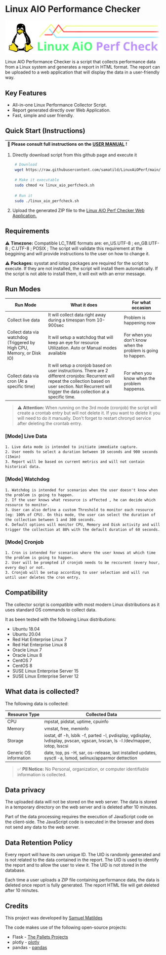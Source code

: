 # Linux AIO Performance Checker

<p float="left">

  <img src="assets/linuxaiologo.png" />

</p>

Linux AIO Performance Checker is a script that collects performance data from a Linux system and generates a report in HTML format. The report can be uploaded to a web application that will display the data in a user-friendly way.

## Key Features

- All-in-one Linux Performance Collector Script.
- Report generated directly over Web Application.
- Fast, simple and user friendly.

## Quick Start (Instructions)

| :book: Please consult full instructions on the [USER MANUAL](https://github.com/samatild/LinuxAiOPerf/blob/main/LinuxAIO_UserManual_v1.0.0.pdf) ! |
|-----|



1. Directly download script from this github page and execute it

   ```bash
    # Download
    wget https://raw.githubusercontent.com/samatild/LinuxAiOPerf/main/build/linux_aio_perfcheck.sh
    
    # Make it executable
    sudo chmod +x linux_aio_perfcheck.sh
    
    # Run it
    sudo ./linux_aio_perfcheck.sh
   ```



2. Upload the generated ZIP file to the [Linux AIO Perf Checker Web Application.](https://linuxaioperf.matildes.dev/)


## Requirements
⚠️ **Timezone:** Compatible LC_TIME formats are: en_US.UTF-8 ; en_GB.UTF-8 ; C.UTF-8 ; POSIX ; The script will validate this requirement at the beggining and will provide instructions to the user on how to change it.

⚠️ **Packages:** sysstat and iotop packages are required for the script to execute. If they are not installed, the script will install them automatically. If the script is not able to install them, it will exit with an error message.


## Run Modes


| Run Mode | What it does | For what occasion |  
|----------|----------|----------|
| Collect live data | It will collect data right away during a timespan from 10-900sec  | Problem is happening now |
| Collect data via watchdog (Triggered by High CPU, Memory, or Disk IO) | It will setup a watchdog that will keep an eye for resource Utilization. Auto or Manual modes available | For when you don't know when the problem is going to happen. | 
| Collect data via cron (At a specific time)  | It will setup a cronjob based on user instructions. There are 2 different cronjobs: Recurrent will repeat the collection based on user section. Not Recurrent will trigger the data collection at a specific time.  | For when you know when the problem happenss. |
 
   > ⚠️ **Attention:** When running on the 3rd mode (cronjob) the script will create a crontab entry but will not delete it. If you want to delete it you will need to do it manually. Don't forget to restart chronyd service after deleting the crontab entry.

### [Mode] Live Data

```
1. Live data mode is intended to initiate immediate capture.
2. User needs to select a duration between 10 seconds and 900 seconds (15min)
3. Report will be based on current metrics and will not contain historical data.
```
### [Mode] Watchdog

```
1. Watchdog is intended for scenarios when the user doesn't know when the problem is going to happen.
2. If the user knows what resource is affected , he can decide which resource to monitor.
3. User can also define a custom Threshold to monitor each resource (eg: 100% of CPU). On this mode, the user can select the duration of the collection between 1 and 300 seconds.
4. Default options will monitor CPU, Memory and Disk activity and will trigger the collection at 80% with the default duration of 60 seconds.

```
### [Mode] Cronjob

```
1. Cron is intended for scenarios where the user knows at which time the problem is going to happen.
2. User will be prompted if cronjob needs to be reccurent (every hour, every day) or not.
3. Cronjob will be setup according to user selection and will run until user deletes the cron entry.
```

## Compatibility

The collector script is compatible with most modern Linux distributions as it uses standard OS commands to collect data.

It as been tested with the following Linux distributions:

- Ubuntu 18.04
- Ubuntu 20.04
- Red Hat Enterprise Linux 7
- Red Hat Enterprise Linux 8
- Oracle Linux 7
- Oracle Linux 8
- CentOS 7
- CentOS 8
- SUSE Linux Enterprise Server 15
- SUSE Linux Enterprise Server 12


## What data is collected?

The following data is collected:

| Resource Type | Collected Data |
|----------|----------|
| CPU  | mpstat, pidstat, uptime, cpuinfo  |
| Memory   | vmstat, free, meminfo   |
| Storage   | iostat, df -h, lsblk -f, parted -l, pvdisplay, vgdisplay, lvdisplay, pvscan, vgscan, lvscan, ls -l /dev/mapper, iotop, lsscsi    |
| Generic OS information   | date, top, ps -H, sar, os-release, last installed updates, sysctl -a, lsmod, selinux/apparmor dettection |

> ✅ **PII Notice:** No Personal, organization, or computer identifiable information is collected.


## Data privacy

The uploaded data will not be stored on the web server. The data is stored in a temporary directory on the web server and is deleted after 10 minutes.

Part of the data processing requires the execution of JavaScript code on the client-side. The JavaScript code is executed in the browser and does not send any data to the web server.

## Data Retention Policy

Every report will have its own unique ID. The UID is randomly generated and is not related to the data contained in the report. The UID is used to identify the report and to allow the user to view it. The UID is not stored in the database. 

Each time a user uploads a ZIP file containing performance data, the data is deleted once report is fully generated. The report HTML file will get deleted after 10 minutes.

## Credits

This project was developed by [Samuel Matildes](https://github.com/samatild)

The code makes use of the following open-source projects:
- Flask - [
The Pallets Projects](https://palletsprojects.com/p/flask/)
- plotly - [
plotly](https://plotly.com/)
- pandas - [
pandas](https://pandas.pydata.org/)

